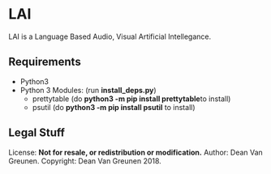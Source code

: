 # LAI
LAI is a Language Based Audio, Visual Artificial Intellegance.

## Requirements
- Python3
- Python 3 Modules: (run **install_deps.py**)
  - prettytable (do **python3 -m pip install prettytable**to install)
  - psutil (do **python3 -m pip install psutil** to install)

## Legal Stuff
License: **Not for resale, or redistribution or modification.**
Author:  Dean Van Greunen.
Copyright: Dean Van Greunen 2018.
